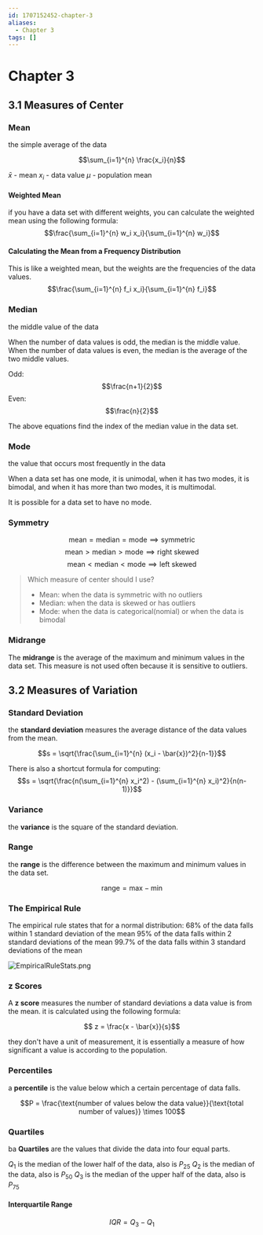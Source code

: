 ```yaml
---
id: 1707152452-chapter-3
aliases:
  - Chapter 3
tags: []
---
```


# Chapter 3

## 3.1 Measures of Center

### Mean

the simple average of the data

$$\sum_{i=1}^{n} \frac{x_i}{n}$$

$\bar{x}$ - mean
$x_i$ - data value
$\mu$ - population mean

#### Weighted Mean

if you have a data set with different weights, you can calculate the weighted mean using the following formula:
$$\frac{\sum_{i=1}^{n} w_i x_i}{\sum_{i=1}^{n} w_i}$$

#### Calculating the Mean from a Frequency Distribution

This is like a weighted mean, but the weights are the frequencies of the data values.
$$\frac{\sum_{i=1}^{n} f_i x_i}{\sum_{i=1}^{n} f_i}$$

### Median

the middle value of the data

When the number of data values is odd, the median is the middle value. When the number of data values is even, the median is the average of the two middle values.

Odd: $$\frac{n+1}{2}$$
Even: $$\frac{n}{2}$$

The above equations find the index of the median value in the data set.

### Mode

the value that occurs most frequently in the data

When a data set has one mode, it is unimodal, when it has two modes, it is bimodal, and when it has more than two modes, it is multimodal.

It is possible for a data set to have no mode.

### Symmetry

$$ \text{mean} = \text{median} = \text{mode} \implies \text{symmetric}$$
$$ \text{mean} > \text{median} > \text{mode} \implies \text{right skewed}$$
$$ \text{mean} < \text{median} < \text{mode} \implies \text{left skewed}$$

> Which measure of center should I use?
>
> - Mean: when the data is symmetric with no outliers
> - Median: when the data is skewed or has outliers
> - Mode: when the data is categorical(nomial) or when the data is bimodal

### Midrange

The **midrange** is the average of the maximum and minimum values in the data set.
This measure is not used often because it is sensitive to outliers.

## 3.2 Measures of Variation

### Standard Deviation

the **standard deviation** measures the average distance of the data values from the mean.

$$s = \sqrt{\frac{\sum_{i=1}^{n} (x_i - \bar{x})^2}{n-1}}$$

There is also a shortcut formula for computing:
$$s = \sqrt{\frac{n(\sum_{i=1}^{n} x_i^2) - (\sum_{i=1}^{n} x_i)^2}{n(n-1)}}$$

### Variance

the **variance** is the square of the standard deviation.

### Range

the **range** is the difference between the maximum and minimum values in the data set.

$$\text{range} = \text{max} - \text{min}$$

### The Empirical Rule

The empirical rule states that for a normal distribution:
68% of the data falls within 1 standard deviation of the mean
95% of the data falls within 2 standard deviations of the mean
99.7% of the data falls within 3 standard deviations of the mean

![EmpiricalRuleStats.png](EmpiricalRuleStats.png)

### z Scores

A **z score** measures the number of standard deviations a data value is from the mean. it is calculated using the following formula:

$$ z = \frac{x - \bar{x}}{s}$$

they don't have a unit of measurement, it is essentially a measure of how significant a value is according to the population.

### Percentiles

a **percentile** is the value below which a certain percentage of data falls.

$$P = \frac{\text{number of values below the data value}}{\text{total number of values}} \times 100$$

### Quartiles
ba
**Quartiles** are the values that divide the data into four equal parts.

$Q_1$ is the median of the lower half of the data, also is $P_{25}$
$Q_2$ is the median of the data, also is $P_{50}$
$Q_3$ is the median of the upper half of the data, also is $P_{75}$

#### Interquartile Range

$$ IQR = Q_3 - Q_1$$

